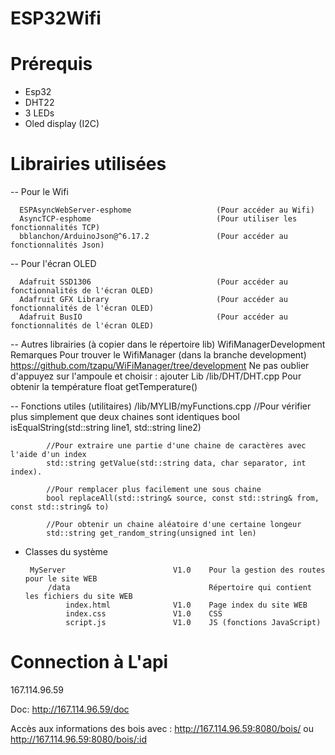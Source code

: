 # ESP32Wifi

# Prérequis
- Esp32
- DHT22
- 3 LEDs
- Oled display (I2C)

# Librairies utilisées

-- Pour le Wifi

      ESPAsyncWebServer-esphome                   (Pour accéder au Wifi)
      AsyncTCP-esphome                            (Pour utiliser les fonctionnalités TCP)
      bblanchon/ArduinoJson@^6.17.2               (Pour accéder au fonctionnalités Json)

-- Pour l'écran OLED

      Adafruit SSD1306                            (Pour accéder au fonctionnalités de l'écran OLED)
      Adafruit GFX Library                        (Pour accéder au fonctionnalités de l'écran OLED)
      Adafruit BusIO                              (Pour accéder au fonctionnalités de l'écran OLED)

-- Autres librairies (à copier dans le répertoire lib)
         WifiManagerDevelopment
            Remarques
            Pour trouver le WifiManager (dans la branche development)
            https://github.com/tzapu/WiFiManager/tree/development
            Ne pas oublier d'appuyez sur l'ampoule et choisir : ajouter Lib
                    /lib/DHT/DHT.cpp
        Pour obtenir la température
        float getTemperature()
    
-- Fonctions utiles (utilitaires)
        /lib/MYLIB/myFunctions.cpp
            //Pour vérifier plus simplement que deux chaines sont identiques
            bool isEqualString(std::string line1, std::string line2)
            
            //Pour extraire une partie d'une chaine de caractères avec l'aide d'un index
            std::string getValue(std::string data, char separator, int index).
            
            //Pour remplacer plus facilement une sous chaine
            bool replaceAll(std::string& source, const std::string& from, const std::string& to)
            
            //Pour obtenir un chaine aléatoire d'une certaine longeur
            std::string get_random_string(unsigned int len)
            
 - Classes du système
         
        MyServer                        V1.0    Pour la gestion des routes pour le site WEB
            /data                               Répertoire qui contient les fichiers du site WEB 
                index.html              V1.0    Page index du site WEB
                index.css               V1.0    CSS
                script.js               V1.0    JS (fonctions JavaScript)

# Connection à L'api
167.114.96.59

Doc: http://167.114.96.59/doc

Accès aux informations des bois avec :  http://167.114.96.59:8080/bois/ ou http://167.114.96.59:8080/bois/:id
